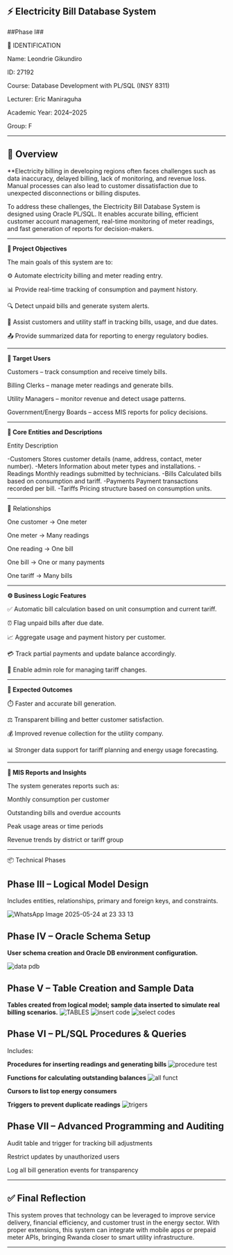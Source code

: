

## ⚡ Electricity Bill Database System ##
 ##Phase I##

👤 IDENTIFICATION

Name: Leondrie Gikundiro

ID: 27192

Course: Database Development with PL/SQL (INSY 8311)

Lecturer: Eric Maniraguha

Academic Year: 2024–2025

Group: F

---

## 📌 Overview ##

**Electricity billing in developing regions often faces challenges such as data inaccuracy, delayed billing, lack of monitoring, and revenue loss. Manual processes can also lead to customer dissatisfaction due to unexpected disconnections or billing disputes.

To address these challenges, the Electricity Bill Database System is designed using Oracle PL/SQL. It enables accurate billing, efficient customer account management, real-time monitoring of meter readings, and fast generation of reports for decision-makers.

---

**🎯 Project Objectives**

The main goals of this system are to:

⚙️ Automate electricity billing and meter reading entry.

📊 Provide real-time tracking of consumption and payment history.

🔍 Detect unpaid bills and generate system alerts.

🧾 Assist customers and utility staff in tracking bills, usage, and due dates.

📤 Provide summarized data for reporting to energy regulatory bodies.



---

**👥 Target Users**

Customers – track consumption and receive timely bills.

Billing Clerks – manage meter readings and generate bills.

Utility Managers – monitor revenue and detect usage patterns.

Government/Energy Boards – access MIS reports for policy decisions.



---

**🧱 Core Entities and Descriptions**

Entity	Description

-Customers	Stores customer details (name, address, contact, meter number).
-Meters	Information about meter types and installations.
-Readings	Monthly readings submitted by technicians.
-Bills	Calculated bills based on consumption and tariff.
-Payments	Payment transactions recorded per bill.
-Tariffs	Pricing structure based on consumption units.



---

🔗 Relationships

One customer → One meter

One meter → Many readings

One reading → One bill

One bill → One or many payments

One tariff → Many bills



---

**⚙️ Business Logic Features**

✅ Automatic bill calculation based on unit consumption and current tariff.

⏰ Flag unpaid bills after due date.

📈 Aggregate usage and payment history per customer.

💳 Track partial payments and update balance accordingly.

🔐 Enable admin role for managing tariff changes.



---

**🚀 Expected Outcomes**

⏱️ Faster and accurate bill generation.

⚖️ Transparent billing and better customer satisfaction.

💰 Improved revenue collection for the utility company.

📊 Stronger data support for tariff planning and energy usage forecasting.



---

**🧠 MIS Reports and Insights**

The system generates reports such as:

Monthly consumption per customer

Outstanding bills and overdue accounts

Peak usage areas or time periods

Revenue trends by district or tariff group



---

📦 Technical Phases

## Phase III – Logical Model Design ##

Includes entities, relationships, primary and foreign keys, and constraints.

![WhatsApp Image 2025-05-24 at 23 33 13](https://github.com/user-attachments/assets/14993c96-9765-435b-8397-2e400d4f47c8)


## Phase IV – Oracle Schema Setup ##

**User schema creation and Oracle DB environment configuration.**

![data pdb](https://github.com/user-attachments/assets/45ff9655-ef7e-4d28-b86e-819b4c114b2b)


## Phase V – Table Creation and Sample Data ##

**Tables created from logical model; sample data inserted to simulate real billing scenarios.**
![TABLES](https://github.com/user-attachments/assets/d1d8c717-d86a-4f77-9e8d-6ae597099518)
![insert code](https://github.com/user-attachments/assets/41f2fcc6-1564-4d4a-86a0-fdeb4593f2a4)
![select codes](https://github.com/user-attachments/assets/750a51b5-00c8-4ab7-9ba0-5716d8630bfe)




## Phase VI – PL/SQL Procedures & Queries ##

Includes:

**Procedures for inserting readings and generating bills**
![procedure test](https://github.com/user-attachments/assets/340f0fdc-ac98-448a-8695-135c4635d199)

**Functions for calculating outstanding balances**
![all funct](https://github.com/user-attachments/assets/d6a0f7e5-5b35-49cc-b77e-7bfe175780b8)

**Cursors to list top energy consumers**

**Triggers to prevent duplicate readings**
![trigers](https://github.com/user-attachments/assets/b8825f78-7d66-42f5-a18f-88cdd569688c)


## Phase VII – Advanced Programming and Auditing ##

Audit table and trigger for tracking bill adjustments

Restrict updates by unauthorized users

Log all bill generation events for transparency



---

## ✅ Final Reflection ##

This system proves that technology can be leveraged to improve service delivery, financial efficiency, and customer trust in the energy sector. With proper extensions, this system can integrate with mobile apps or prepaid meter APIs, bringing Rwanda closer to smart utility infrastructure.


---




